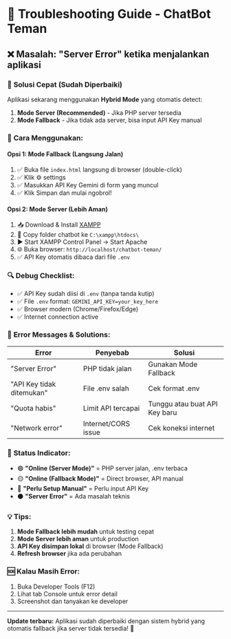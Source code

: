 # 🔧 Troubleshooting Guide - ChatBot Teman

## ❌ Masalah: "Server Error" ketika menjalankan aplikasi

### 🎯 **Solusi Cepat (Sudah Diperbaiki)**

Aplikasi sekarang menggunakan **Hybrid Mode** yang otomatis detect:

1. **Mode Server (Recommended)** - Jika PHP server tersedia
2. **Mode Fallback** - Jika tidak ada server, bisa input API Key manual

### 🚀 **Cara Menggunakan:**

#### **Opsi 1: Mode Fallback (Langsung Jalan)**
1. ✅ Buka file `index.html` langsung di browser (double-click)
2. ✅ Klik ⚙️ settings 
3. ✅ Masukkan API Key Gemini di form yang muncul
4. ✅ Klik Simpan dan mulai ngobrol!

#### **Opsi 2: Mode Server (Lebih Aman)**
1. 📥 Download & Install [XAMPP](https://www.apachefriends.org/) 
2. 📁 Copy folder chatbot ke `C:\xampp\htdocs\`
3. ▶️ Start XAMPP Control Panel → Start Apache
4. 🌐 Buka browser: `http://localhost/chatbot-teman/`
5. ✅ API Key otomatis dibaca dari file `.env`

### 🔍 **Debug Checklist:**

- ✅ API Key sudah diisi di `.env` (tanpa tanda kutip)
- ✅ File `.env` format: `GEMINI_API_KEY=your_key_here`
- ✅ Browser modern (Chrome/Firefox/Edge)
- ✅ Internet connection active

### 🐛 **Error Messages & Solutions:**

| Error | Penyebab | Solusi |
|-------|----------|--------|
| "Server Error" | PHP tidak jalan | Gunakan Mode Fallback |
| "API Key tidak ditemukan" | File .env salah | Cek format .env |
| "Quota habis" | Limit API tercapai | Tunggu atau buat API Key baru |
| "Network error" | Internet/CORS issue | Cek koneksi internet |

### 📱 **Status Indicator:**

- 🟢 **"Online (Server Mode)"** = PHP server jalan, .env terbaca
- 🟡 **"Online (Fallback Mode)"** = Direct browser, API manual
- 🔴 **"Perlu Setup Manual"** = Perlu input API Key
- ⚫ **"Server Error"** = Ada masalah teknis

### 💡 **Tips:**

1. **Mode Fallback lebih mudah** untuk testing cepat
2. **Mode Server lebih aman** untuk production
3. **API Key disimpan lokal** di browser (Mode Fallback)
4. **Refresh browser** jika ada perubahan

### 🆘 **Kalau Masih Error:**

1. Buka Developer Tools (F12)
2. Lihat tab Console untuk error detail
3. Screenshot dan tanyakan ke developer

---

**Update terbaru:** Aplikasi sudah diperbaiki dengan sistem hybrid yang otomatis fallback jika server tidak tersedia! 🎉